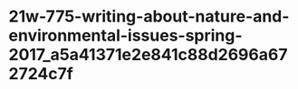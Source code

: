 # 21w-775-writing-about-nature-and-environmental-issues-spring-2017_a5a41371e2e841c88d2696a672724c7f